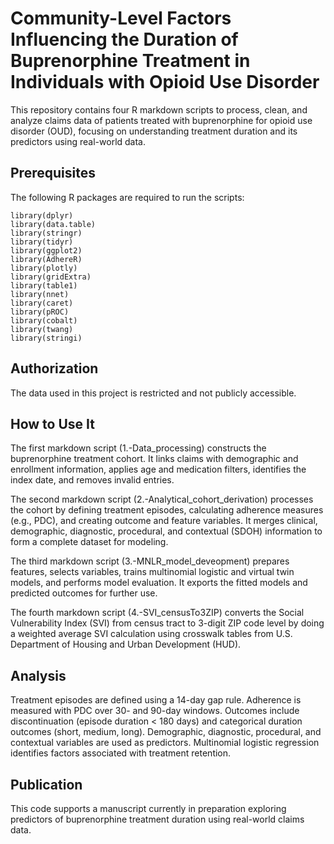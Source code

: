 # Community-Level Factors Influencing the Duration of Buprenorphine Treatment in Individuals with Opioid Use Disorder

This repository contains four R markdown scripts to process, clean, and analyze claims data of patients treated with buprenorphine for opioid use disorder (OUD), focusing on understanding treatment duration and its predictors using real-world data.

## Prerequisites
The following R packages are required to run the scripts:

```
library(dplyr)
library(data.table)
library(stringr)
library(tidyr)
library(ggplot2)
library(AdhereR)
library(plotly)
library(gridExtra)
library(table1)
library(nnet)
library(caret)
library(pROC)
library(cobalt)
library(twang)
library(stringi)
```

## Authorization
The data used in this project is restricted and not publicly accessible.

## How to Use It
The first markdown script (1.-Data_processing) constructs the buprenorphine treatment cohort. It links claims with demographic and enrollment information, applies age and medication filters, identifies the index date, and removes invalid entries.

The second markdown script (2.-Analytical_cohort_derivation) processes the cohort by defining treatment episodes, calculating adherence measures (e.g., PDC), and creating outcome and feature variables. It merges clinical, demographic, diagnostic, procedural, and contextual (SDOH) information to form a complete dataset for modeling.

The third markdown script (3.-MNLR_model_deveopment) prepares features, selects variables, trains multinomial logistic and virtual twin models, and performs model evaluation. It exports the fitted models and predicted outcomes for further use.

The fourth markdown script (4.-SVI_censusTo3ZIP) converts the Social Vulnerability Index (SVI) from census tract to 3-digit ZIP code level by doing a weighted average SVI calculation using crosswalk tables from U.S. Department of Housing and Urban Development (HUD). 
## Analysis
Treatment episodes are defined using a 14-day gap rule. Adherence is measured with PDC over 30- and 90-day windows. Outcomes include discontinuation (episode duration < 180 days) and categorical duration outcomes (short, medium, long). Demographic, diagnostic, procedural, and contextual variables are used as predictors. Multinomial logistic regression identifies factors associated with treatment retention.

## Publication
This code supports a manuscript currently in preparation exploring predictors of buprenorphine treatment duration using real-world claims data.
